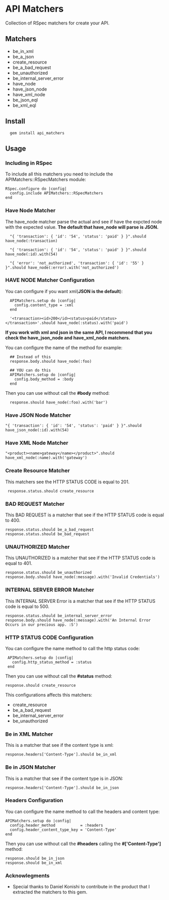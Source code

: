 # API Matchers

Collection of RSpec matchers for create your API.

## Matchers

* be_in_xml
* be_a_json
* create_resource
* be_a_bad_request
* be_unauthorized
* be_internal_server_error
* have_node
* have_json_node
* have_xml_node
* be_json_eql
* be_xml_eql

## Install

      gem install api_matchers

## Usage

### Including in RSpec

To include all this matchers you need to include the APIMatchers::RSpecMatchers module:

    RSpec.configure do |config|
      config.include APIMatchers::RSpecMatchers
    end

### Have Node Matcher

The have_node matcher parse the actual and see if have the expcted node with the expected value.
**The default that have_node will parse is JSON.**

      "{ 'transaction': { 'id': '54', 'status': 'paid' } }".should have_node(:transaction)

      "{ 'transaction': { 'id': '54', 'status': 'paid' } }".should have_node(:id).with(54)

      "{ 'error': 'not_authorized', 'transaction': { 'id': '55' } }".should have_node(:error).with('not_authorized')

### HAVE NODE Matcher Configuration

You can configure if you want xml(**JSON is the default**):

      APIMatchers.setup do |config|
        config.content_type = :xml
      end

      '<transaction><id>200</id><status>paid</status></transaction>'.should have_node(:status).with('paid')

**If you work with xml and json in the same API, I recommend that you check the have_json_node and have_xml_node matchers.**

You can configure the name of the method for example:

      ## Instead of this
      response.body.should have_node(:foo)

      ## YOU can do this
      APIMatchers.setup do |config|
        config.body_method = :body
      end

Then you can use without call the **#body** method:

      response.should have_node(:foo).with('bar')

### Have JSON Node Matcher

    "{ 'transaction': { 'id': '54', 'status': 'paid' } }".should have_json_node(:id).with(54)

### Have XML Node Matcher

    "<product><name>gateway</name></product>".should have_xml_node(:name).with('gateway')


### Create Resource Matcher

This matchers see the HTTP STATUS CODE is equal to 201.

     response.status.should create_resource

### BAD REQUEST Matcher

This BAD REQUEST is a matcher that see if the HTTP STATUS code is equal to 400.

    response.status.should be_a_bad_request
    response.status.should be_bad_request

### UNAUTHORIZED Matcher

This UNAUTHORIZED is a matcher that see if the HTTP STATUS code is equal to 401.

    response.status.should be_unauthorized
    response.body.should have_node(:message).with('Invalid Credentials')

### INTERNAL SERVER ERROR Matcher

This INTERNAL SERVER Error is a matcher that see if the HTTP STATUS code is equal to 500.

    response.status.should be_internal_server_error
    response.body.should have_node(:message).with('An Internal Error Occurs in our precious app. :S')

### HTTP STATUS CODE Configuration

You can configure the name method to call the http status code:

     APIMatchers.setup do |config|
       config.http_status_method = :status
     end

Then you can use without call the **#status** method:

    response.should create_resource

This configurations affects this matchers:

* create_resource
* be_a_bad_request
* be_internal_server_error
* be_unauthorized

### Be in XML Matcher

This is a matcher that see if the content type is xml:

    response.headers['Content-Type'].should be_in_xml

### Be in JSON Matcher

This is a matcher that see if the content type is in JSON:

    response.headers['Content-Type'].should be_in_json

### Headers Configuration

You can configure the name method to call the headers and content type:

    APIMatchers.setup do |config|
      config.header_method           = :headers
      config.header_content_type_key = 'Content-Type'
    end

Then you can use without call the **#headers** calling the **#['Content-Type']** method:

    response.should be_in_json
    response.should be_in_xml

### Acknowlegments

* Special thanks to Daniel Konishi to contribute in the product that I extracted the matchers to this gem.